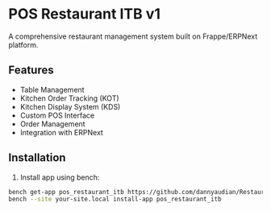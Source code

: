 # POS Restaurant ITB v1

A comprehensive restaurant management system built on Frappe/ERPNext platform.

## Features

- Table Management
- Kitchen Order Tracking (KOT)
- Kitchen Display System (KDS)
- Custom POS Interface
- Order Management
- Integration with ERPNext

## Installation

1. Install app using bench:
```bash
bench get-app pos_restaurant_itb https://github.com/dannyaudian/Restaurant-Management
bench --site your-site.local install-app pos_restaurant_itb